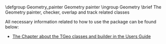 \defgroup Geometry_painter Geometry painter
\ingroup Geometry
\brief The Geometry painter, checker, overlap and track related classes


 All necessary information related to how to use the package can be found below:
  - [The Chapter about the TGeo classes and builder in the Users Guide](ftp://root.cern.ch/root/doc/18Geometry.pdf)
